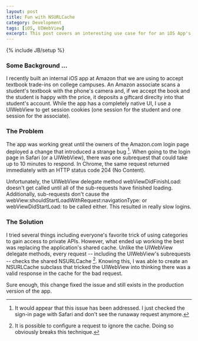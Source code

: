 ```yaml
---
layout: post
title: Fun with NSURLCache
category: Development
tags: [iOS, UIWebView]
excerpt: This post covers an interesting use case for for an iOS App's shared NSURLCache.  Specifically I discuss, using the cache to manipulate sub-requests of a UIWebView and how it help me work around a pretty big bug in one of my Apps.
---
```

{% include JB/setup %}

### Some Background ... ###

I recently built an internal iOS app at Amazon that we are using to accept textbook trade-ins on college campuses.  An Amazon associate scans a student's textbook with the phone's camera and, if we accept the book and the student is happy with the price, it deposits a giftcard direclty into that student's account.  While the app has a completely native UI, I use a UIWebView to get session cookies (one session for the student and one session for the associate).

### The Problem ###

The app was working great until the owners of the Amazon.com login page deployed a change that introduced a strange bug [^1].  When going to the login page in Safari (or a UIWebView), there was one subrequest that could take up to 10 minutes to respond.  In Chrome, the same request returned immediately with an HTTP status code 204 (No Content).  

Unfortunately, the UIWebView delegate method webViewDidFinishLoad: doesn't get called until all of the sub-requests have finished loading.  Additionally, sub-requests don't cause the webView:shouldStartLoadWithRequest:navigationType: or webViewDidStartLoad: to be called either.  This resulted in really slow logins.

### The Solution ###

I tried several things including everyone's favorite trick of using categories to gain access to private APIs.  However, what ended up working the best was replacing the application's shared cache.  Unlike the UIWebView delegate methods, every request -- including the UIWebView's subrequests -- checks the shared NSURLCache [^2].  Knowing this, I was able to create an NSURLCache subclass that tricked the UIWebView into thinking there was a valid response in the cache for the bad request.

<script src="https://gist.github.com/3036248.js?file=gistfile1.m">

</script>

Sure enough, this change fixed the issue and still exists in the production version of the app.

[^1]: It would appear that this issue has been addressed.  I just checked the sign-in page with Safari and don't see the runaway request anymore.

[^2]: It is possible to configure a request to ignore the cache.  Doing so obviously breaks this technique.
